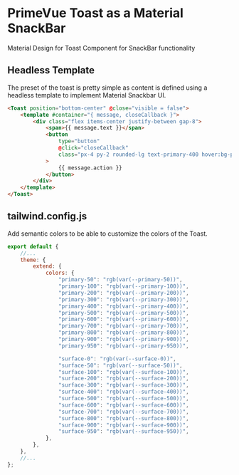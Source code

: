 # PrimeVue Toast as a Material SnackBar

Material Design for Toast Component for SnackBar functionality

## Headless Template

The preset of the toast is pretty simple as content is defined using a headless template to implement Material Snackbar UI.

```html
<Toast position="bottom-center" @close="visible = false">
    <template #container="{ message, closeCallback }">
        <div class="flex items-center justify-between gap-8">
            <span>{{ message.text }}</span>
            <button
                type="button"
                @click="closeCallback"
                class="px-4 py-2 rounded-lg text-primary-400 hover:bg-primary-500/20 dark:text-surface-700 dark:hover:bg-surface-200"
            >
                {{ message.action }}
            </button>
        </div>
    </template>
</Toast>
```

## tailwind.config.js

Add semantic colors to be able to customize the colors of the Toast.

```js
export default {
    //...
    theme: {
        extend: {
            colors: {
                "primary-50": "rgb(var(--primary-50))",
                "primary-100": "rgb(var(--primary-100))",
                "primary-200": "rgb(var(--primary-200))",
                "primary-300": "rgb(var(--primary-300))",
                "primary-400": "rgb(var(--primary-400))",
                "primary-500": "rgb(var(--primary-500))",
                "primary-600": "rgb(var(--primary-600))",
                "primary-700": "rgb(var(--primary-700))",
                "primary-800": "rgb(var(--primary-800))",
                "primary-900": "rgb(var(--primary-900))",
                "primary-950": "rgb(var(--primary-950))",

                "surface-0": "rgb(var(--surface-0))",
                "surface-50": "rgb(var(--surface-50))",
                "surface-100": "rgb(var(--surface-100))",
                "surface-200": "rgb(var(--surface-200))",
                "surface-300": "rgb(var(--surface-300))",
                "surface-400": "rgb(var(--surface-400))",
                "surface-500": "rgb(var(--surface-500))",
                "surface-600": "rgb(var(--surface-600))",
                "surface-700": "rgb(var(--surface-700))",
                "surface-800": "rgb(var(--surface-800))",
                "surface-900": "rgb(var(--surface-900))",
                "surface-950": "rgb(var(--surface-950))",
            },
        },
    },
    //...
};
```
